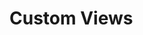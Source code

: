 # Custom Views

<!-- Demonstrates custom views by refactoring the person example into its own re-usable view. -->

<!-- There will be a more advanced guide to custom views in a later section which will demonstrate how to build a slider. -->